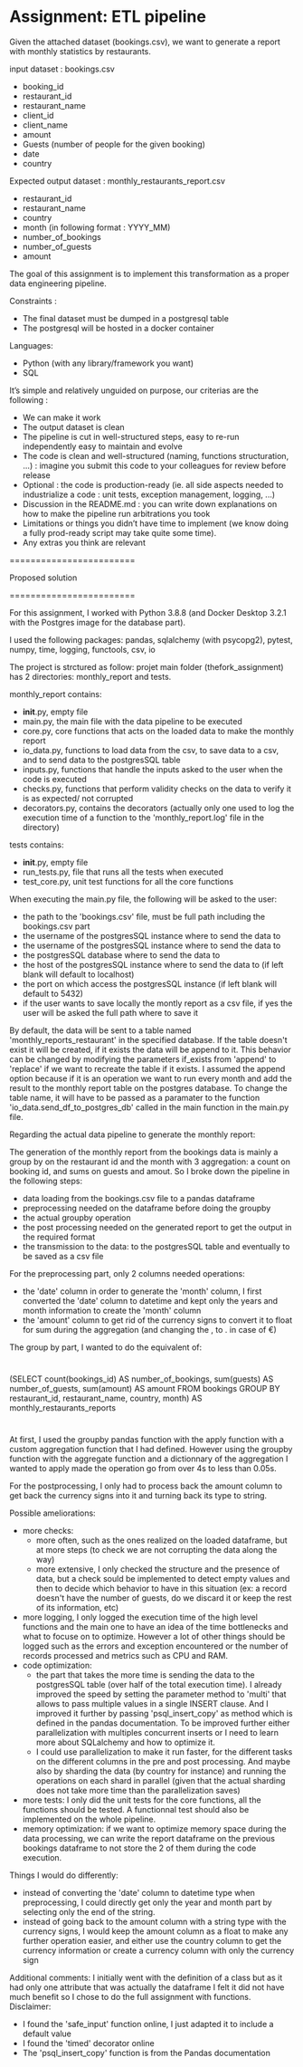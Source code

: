Assignment: ETL pipeline
========================

Given the attached dataset (bookings.csv), we want to generate a report with monthly statistics by restaurants.

input dataset : bookings.csv

* booking_id
* restaurant_id
* restaurant_name
* client_id
* client_name
* amount
* Guests (number of people for the given booking)
* date
* country

Expected output dataset  : monthly_restaurants_report.csv

* restaurant_id
* restaurant_name
* country
* month (in following format : YYYY_MM)
* number_of_bookings
* number_of_guests
* amount

The goal of this assignment is to implement this transformation as a proper data engineering pipeline.

Constraints : 

* The final dataset must be dumped in a postgresql table
* The postgresql will be hosted in a docker container

Languages:

 * Python (with any library/framework you want)
 * SQL


It’s simple and relatively unguided on purpose, our criterias are the following : 

* We can make it work
* The output dataset is clean
* The pipeline is cut in well-structured steps, easy to re-run independently easy to maintain and evolve
* The code is clean and well-structured (naming, functions structuration, ...) : imagine you submit this code to your colleagues for review before release
* Optional : the code is production-ready (ie. all side aspects needed to industrialize a code : unit tests, exception management, logging, ...)
* Discussion in the README.md : you can write down explanations on how to make the pipeline run arbitrations you took 
* Limitations or things you didn’t have time to implement (we know doing a fully prod-ready script may take quite some time).
* Any extras you think are relevant

========================

Proposed solution

========================

For this assignment, I worked with Python 3.8.8 (and Docker Desktop 3.2.1 with the Postgres image for the database part).

I used the following packages: pandas, sqlalchemy (with psycopg2), pytest, numpy, time, logging, functools, csv, io

The project is strctured as follow: projet main folder (thefork_assignment) has 2 directories: monthly_report and tests.

monthly_report contains:
 - __init__.py, empty file
 - main.py, the main file with the data pipeline to be executed
 - core.py, core functions that acts on the loaded data to make the monthly report
 - io_data.py, functions to load data from the csv, to save data to a csv, and to send data to the postgresSQL table
 - inputs.py, functions that handle the inputs asked to the user when the code is executed
 - checks.py, functions that perform validity checks on the data to verify it is as expected/ not corrupted
 - decorators.py, contains the decorators (actually only one used to log the execution time of a function to the 'monthly_report.log' file in the directory)
 
tests contains:
 - __init__.py, empty file
 - run_tests.py, file that runs all the tests when executed
 - test_core.py, unit test functions for all the core functions

When executing the main.py file, the following will be asked to the user:
 - the path to the 'bookings.csv' file, must be full path including the bookings.csv part
 - the username of the postgresSQL instance where to send the data to
 - the username of the postgresSQL instance where to send the data to
 - the postgresSQL database where to send the data to
 - the host of the postgresSQL instance where to send the data to (if left blank will default to localhost)
 - the port on which access the postgresSQL instance (if left blank will default to 5432)
 - if the user wants to save locally the montly report as a csv file, if yes the user will be asked the full path where to save it

By default, the data will be sent to a table named 'monthly_reports_restaurant' in the specified database. If the table doesn't exist it will be created, if it exists the data will be append to it. This behavior can be changed by modifying the parameters if_exists from 'append' to 'replace' if we want to recreate the table if it exists. I assumed the append option because if it is an operation we want to run every month and add the result to the monthly report table on the postgres database.
To change the table name, it will have to be passed as a paramater to the function 'io_data.send_df_to_postgres_db' called in the main function in the main.py file.

Regarding the actual data pipeline to generate the monthly report:

The generation of the monthly report from the bookings data is mainly a group by on the restaurant id and the month with 3 aggregation: a count on booking id, and sums on guests and amout.
So I broke down the pipeline in the following steps:
 - data loading from the bookings.csv file to a pandas dataframe
 - preprocessing needed on the dataframe before doing the groupby
 - the actual groupby operation
 - the post processing needed on the generated report to get the output in the required format
 - the transmission to the data: to the postgresSQL table and eventually to be saved as a csv file 

For the preprocessing part, only 2 columns needed operations:
 - the 'date' column in order to generate the 'month' column, I first converted the 'date' column to datetime and kept only the years and month information to    create the 'month' column
 - the 'amount' column to get rid of the currency signs to convert it to float for sum during the aggregation (and changing the , to . in case of €)

The group by part, I wanted to do the equivalent of:
#
(SELECT count(bookings_id) AS number_of_bookings, sum(guests) AS number_of_guests, sum(amount) AS amount
FROM bookings
GROUP BY restaurant_id, restaurant_name, country, month) AS monthly_restaurants_reports
#
At first, I used the groupby pandas function with the apply function with a custom aggregation function that I had defined. However using the groupby function with the aggregate function and a dictionnary of the aggregation I wanted to apply made the operation go from over 4s to less than 0.05s.

For the postprocessing, I only had to process back the amount column to get back the currency signs into it and turning back its type to string.

Possible ameliorations:
 - more checks:
   * more often, such as the ones realized on the loaded dataframe, but at more steps (to check we are not corrupting the data along the way)
   * more extensive, I only checked the structure and the presence of data, but a check sould be implemented to detect empty values and then to decide which behavior to have in this situation (ex: a record doesn't have the number of           guests, do we discard it or keep the rest of its information, etc)
 - more logging, I only logged the execution time of the high level functions and the main one to have an idea of the time bottlenecks and what to focuse on to optimize. However a lot of other things should be logged such as the errors    and exception encountered or the number of records processed and metrics such as CPU and RAM.
 - code optimization:
   * the part that takes the more time is sending the data to the postgresSQL table (over half of the total execution time). I already improved the speed by setting the parameter method to 'multi' that allows to pass multiple values in        a single INSERT clause. And I improved it further by passing 'psql_insert_copy' as method which is defined in the pandas documentation. To be improved further either parallelization with multiples concurrent inserts or I need to          learn more about SQLalchemy and how to optimize it.
   * I could use parallelization to make it run faster, for the different tasks on the different columns in the pre and post processing. And maybe also by sharding the data (by country for instance) and running the operations on each          shard in parallel (given that the actual sharding does not take more time than the parallelization saves)
 - more tests: I only did the unit tests for the core functions, all the functions should be tested. A functionnal test should also be implemented on the whole pipeline. 
 - memory optimization: if we want to optimize memory space during the data processing, we can write the report dataframe on the previous bookings dataframe to not store the 2 of them during the code execution. 

Things I would do differently:
 - instead of converting the 'date' column to datetime type when preprocessing, I could directly get only the year and month part by selecting only the end of the string.
 - instead of going back to the amount column with a string type with the currency signs, I would keep the amount column as a float to make any further operation easier, and either use the country column to get the currency information      or create a currency column with only the currency sign 

Additional comments:
I initially went with the definition of a class but as it had only one attribute that was actually the dataframe I felt it did not have much benefit so I chose to do the full assignment with functions.
Disclaimer:
 - I found the 'safe_input' function online, I just adapted it to include a default value
 - I found the 'timed' decorator online
 - The 'psql_insert_copy' function is from the Pandas documentation
